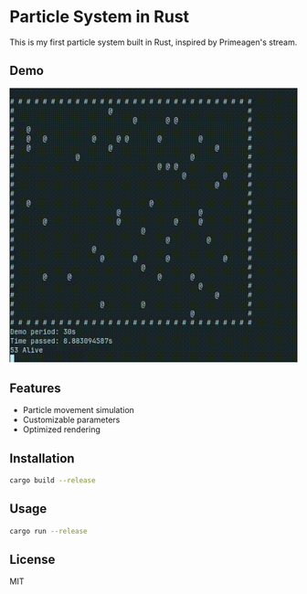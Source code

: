# Particle System in Rust

This is my first particle system built in Rust, inspired by Primeagen's stream.

## Demo

![Demo](./demo.gif)

## Features
- Particle movement simulation
- Customizable parameters
- Optimized rendering

## Installation
```sh
cargo build --release
```

## Usage
```sh
cargo run --release
```

## License
MIT
